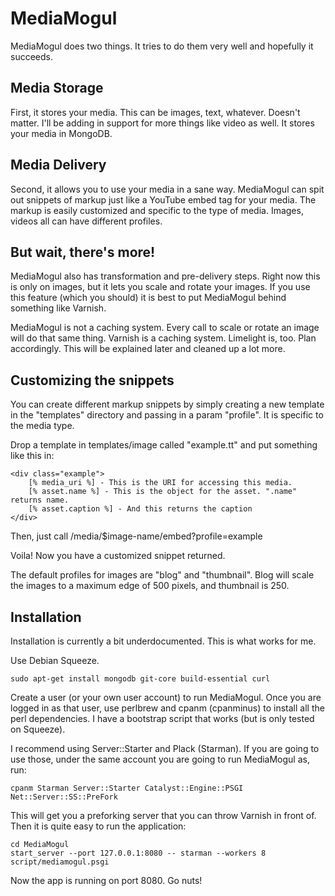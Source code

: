 MediaMogul
=================

MediaMogul does two things. It tries to do them very well and hopefully it succeeds.

Media Storage
-----------------------------

First, it stores your media. This can be images, text, whatever. Doesn't matter. I'll be adding in support for more things like video as well.  It stores your media in MongoDB.

Media Delivery
-----------------------------

Second, it allows you to use your media in a sane way. MediaMogul can spit out snippets of markup just like a YouTube embed tag for your media. The markup is easily customized and specific to the type of media. Images, videos all can have different profiles.

But wait, there's more!
-----------------------------

MediaMogul also has transformation and pre-delivery steps. Right now this is only on images, but it lets you scale and rotate your images. If you use this feature (which you should) it is best to put MediaMogul behind something like Varnish.

MediaMogul is not a caching system. Every call to scale or rotate an image will do that same thing. Varnish is a caching system. Limelight is, too. Plan accordingly.  This will be explained later and cleaned up a lot more.

Customizing the snippets
--------------------------

You can create different markup snippets by simply creating a new template in the "templates" directory and passing in a param "profile". It is specific to the media type.

Drop a template in templates/image called "example.tt" and put something like this in:

    <div class="example">
        [% media_uri %] - This is the URI for accessing this media.
        [% asset.name %] - This is the object for the asset. ".name" returns name.
        [% asset.caption %] - And this returns the caption
    </div>

Then, just call /media/$image-name/embed?profile=example

Voila! Now you have a customized snippet returned.

The default profiles for images are "blog" and "thumbnail".  Blog will scale the images to a maximum edge of 500 pixels, and thumbnail is 250. 


Installation
------------------

Installation is currently a bit underdocumented. This is what works for me.

Use Debian Squeeze.

    sudo apt-get install mongodb git-core build-essential curl

Create a user (or your own user account) to run MediaMogul. Once you are logged in as that user, use perlbrew and cpanm (cpanminus) to install all the perl dependencies. I have a bootstrap script that works (but is only tested on Squeeze).

I recommend using Server::Starter and Plack (Starman). If you are going to use those, under the same account you are going to run MediaMogul as, run:

    cpanm Starman Server::Starter Catalyst::Engine::PSGI Net::Server::SS::PreFork

This will get you a preforking server that you can throw Varnish in front of. Then it is quite easy to run the application:

    cd MediaMogul
    start_server --port 127.0.0.1:8080 -- starman --workers 8 script/mediamogul.psgi

Now the app is running on port 8080. Go nuts!
